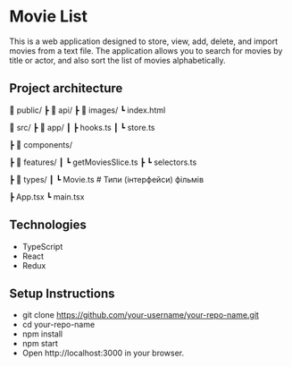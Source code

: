 # Movie List

This is a web application designed to store, view, add, delete, and import movies from a text file. The application allows you to search for movies by title or actor, and also sort the list of movies alphabetically.

## Project architecture

📁 public/
┣ 📁 api/
┣ 📁 images/
┗ index.html

📁 src/
┣ 📁 app/
┃ ┣ hooks.ts
┃ ┗ store.ts

┣ 📁 components/

┣ 📁 features/
┃ ┗ getMoviesSlice.ts
┣ ┗ selectors.ts

┣ 📁 types/
┃ ┗ Movie.ts # Типи (інтерфейси) фільмів

┣ App.tsx
┗ main.tsx

## Technologies

- TypeScript
- React
- Redux

## Setup Instructions

- git clone https://github.com/your-username/your-repo-name.git
- cd your-repo-name
- npm install
- npm start
- Open http://localhost:3000 in your browser.

